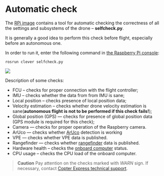 # Automatic check

The [RPi image](image.md) contains a tool for automatic checking the correctness of all the settings and subsystems of the drone – **selfcheck.py**.

It is generally a good idea to perform this check before flight, especially before an autonomous one.

In order to run it, enter the following command in [the Raspberry Pi console](ssh.md):

```(bash)
rosrun clever selfcheck.py
```

<img src="../assets/selfcheck.png">

Description of some checks:

* FCU – checks for proper connection with the flight controller;
* IMU – checks whether the data from from IMU is sane;
* Local position – checks presence of local position data;
* Velocity estimation – checks whether drone velocity estimation is sane(**autonomous flight is not to be performed if this check fails!**);
* Global position (GPS) — checks for presence of global position data (GPS module is required for this check);
* Camera — checks for proper operation of the Raspberry camera.
* ArUco — checks whether [ArUco](aruco.md) detection is working
* VPE — checks whether VPE data is published.
* Rangefinder — checks whether [rangefinder](laser.md) data is published.
* Hardware health – checks the [onboard computer](raspberrypi.md) status.
* CPU usage – checks the CPU load of the onboard computer.

> **Caution** Pay attention on the checks marked with *WARN* sign. If necessary, contact [Copter Express technical support](tg://resolve?domain=COEXHelpdesk).
